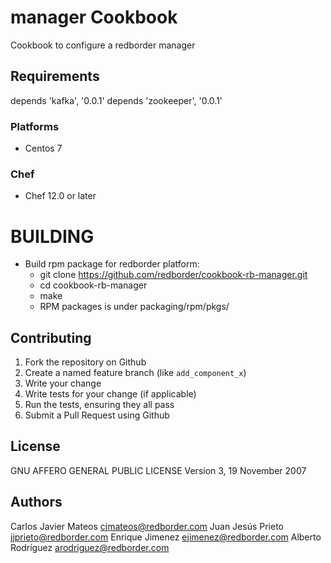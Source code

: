 # manager Cookbook

Cookbook to configure a redborder manager

## Requirements

depends 'kafka', '0.0.1'
depends 'zookeeper', '0.0.1'

### Platforms

- Centos 7

### Chef

- Chef 12.0 or later

# BUILDING

- Build rpm package for redborder platform:
  * git clone https://github.com/redborder/cookbook-rb-manager.git
  * cd cookbook-rb-manager
  * make
  * RPM packages is under packaging/rpm/pkgs/

## Contributing

1. Fork the repository on Github
2. Create a named feature branch (like `add_component_x`)
3. Write your change
4. Write tests for your change (if applicable)
5. Run the tests, ensuring they all pass
6. Submit a Pull Request using Github

## License
GNU AFFERO GENERAL PUBLIC LICENSE Version 3, 19 November 2007

## Authors
Carlos Javier Mateos <cjmateos@redborder.com>
Juan Jesús Prieto <jjprieto@redborder.com>
Enrique Jimenez <ejimenez@redborder.com>
Alberto Rodríguez <arodriguez@redborder.com>
